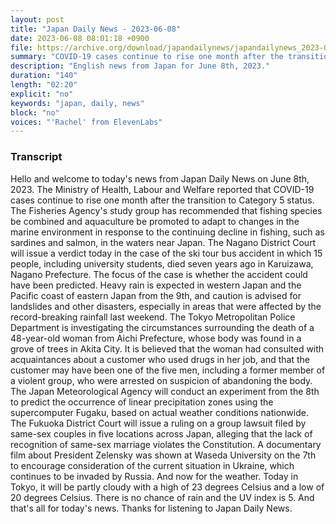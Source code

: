 ```yaml
---
layout: post
title: "Japan Daily News - 2023-06-08"
date: 2023-06-08 08:01:18 +0900
file: https://archive.org/download/japandailynews/japandailynews_2023-06-08.mp3
summary: "COVID-19 cases continue to rise one month after the transition to Category 5 status, Fisheries Agency recommends adapting to changes in the marine environment in response to declining fishing, & more…"
description: "English news from Japan for June 8th, 2023."
duration: "140"
length: "02:20"
explicit: "no"
keywords: "japan, daily, news"
block: "no"
voices: "'Rachel' from ElevenLabs"
---
```


### Transcript

Hello and welcome to today's news from Japan Daily News on June 8th, 2023. The Ministry of Health, Labour and Welfare reported that COVID-19 cases continue to rise one month after the transition to Category 5 status. The Fisheries Agency's study group has recommended that fishing species be combined and aquaculture be promoted to adapt to changes in the marine environment in response to the continuing decline in fishing, such as sardines and salmon, in the waters near Japan. The Nagano District Court will issue a verdict today in the case of the ski tour bus accident in which 15 people, including university students, died seven years ago in Karuizawa, Nagano Prefecture. The focus of the case is whether the accident could have been predicted. Heavy rain is expected in western Japan and the Pacific coast of eastern Japan from the 9th, and caution is advised for landslides and other disasters, especially in areas that were affected by the record-breaking rainfall last weekend. The Tokyo Metropolitan Police Department is investigating the circumstances surrounding the death of a 48-year-old woman from Aichi Prefecture, whose body was found in a grove of trees in Akita City. It is believed that the woman had consulted with acquaintances about a customer who used drugs in her job, and that the customer may have been one of the five men, including a former member of a violent group, who were arrested on suspicion of abandoning the body. The Japan Meteorological Agency will conduct an experiment from the 8th to predict the occurrence of linear precipitation zones using the supercomputer Fugaku, based on actual weather conditions nationwide. The Fukuoka District Court will issue a ruling on a group lawsuit filed by same-sex couples in five locations across Japan, alleging that the lack of recognition of same-sex marriage violates the Constitution. A documentary film about President Zelensky was shown at Waseda University on the 7th to encourage consideration of the current situation in Ukraine, which continues to be invaded by Russia. And now for the weather. Today in Tokyo, it will be partly cloudy with a high of 23 degrees Celsius and a low of 20 degrees Celsius. There is no chance of rain and the UV index is 5.  And that's all for today's news. Thanks for listening to Japan Daily News.
